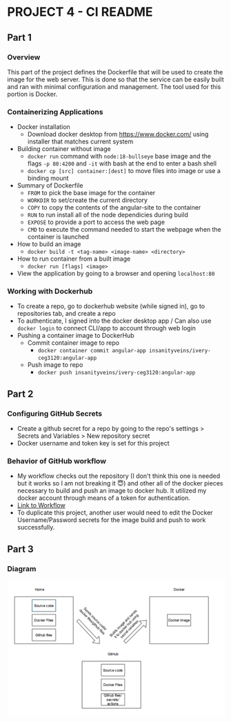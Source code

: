 # PROJECT 4 - CI README

## Part 1
### Overview
This part of the project defines the Dockerfile that will be used to create the image for the web server. This is done so that the service can be easily built and ran with minimal configuration and management. The tool used for this portion is Docker.

### Containerizing Applications
* Docker installation
    * Download docker desktop from https://www.docker.com/ using installer that matches current system
* Building container without image
    * `docker run` command with `node:18-bullseye` base image and the flags `-p 80:4200` and `-it` with bash at the end to enter a bash shell
    * `docker cp [src] container:[dest]` to move files into image or use a binding mount
* Summary of Dockerfile
    * `FROM` to pick the base image for the container
    * `WORKDIR` to set/create the current directory
    * `COPY` to copy the contents of the angular-site to the container
    * `RUN` to run install all of the node dependicies during build
    * `EXPOSE` to provide a port to access the web page
    * `CMD` to execute the command needed to start the webpage when the container is launched
* How to build an image
    *  `docker build -t <tag-name> <image-name> <directory>`
* How to run container from a built image
    * `docker run [flags] <image>`
* View the application by going to a browser and opening `localhost:80`

### Working with Dockerhub
* To create a repo, go to dockerhub website (while signed in), go to repositories tab, and create a repo
* To authenticate, I signed into the docker desktop app / Can also use `docker login` to connect CLI/app to account through web login
* Pushing a container image to DockerHub
    * Commit container image to repo
        * `docker container commit angular-app insanityveins/ivery-ceg3120:angular-app`
    * Push image to repo
        * `docker push insanityveins/ivery-ceg3120:angular-app`

## Part 2

### Configuring GitHub Secrets
* Create a github secret for a repo by going to the repo's settings > Secrets and Variables > New repository secret
* Docker username and token key is set for this project

### Behavior of GitHub workflow
* My workflow checks out the repository (I don't think this one is needed but it works so I am not breaking it 😇) and other all of the docker pieces necessary to build and push an image to docker hub. It utilized my docker account through means of a token for authentication.
* [Link to Workflow](https://github.com/WSU-kduncan/f24cicd-Insanityveins/tree/main/.github/workflows)
* To duplicate this project, another user would need to edit the Docker Username/Password secrets for the image build and push to work successfully.

## Part 3
### Diagram

![Diagram of flow from source code to github action to docker hub image storage](./images/image.png)